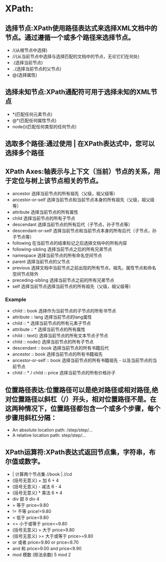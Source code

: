 # XPath:
   ## 选择节点:XPath使用路径表达式来选择XML文档中的节点。通过遵循一个或多个路径来选择节点。
   - /(从根节点中选择)
   - //(从当前节点中选择与选择匹配的文档中的节点，无论它们在何处)
   - .(选择当前节点)
   - ..(选择当前节点的父节点)
   - @(选择属性)
   ## 选择未知节点:XPath通配符可用于选择未知的XML节点
   - *(匹配任何元素节点)
   - @*(匹配任何属性节点)
   - node()(匹配任何类型的任何节点)
   ## 选取多个路径:通过使用 | 在XPath表达式中，您可以选择多个路径
   ## XPath Axes:轴表示与上下文（当前）节点的关系，用于定位与树上该节点相关的节点。
   - ancestor 选择当前节点的所有祖先（父级，祖父级等）
   - ancestor-or-self 选择当前节点和当前节点本身的所有祖先（父级，祖父级等）
   - attribute 选择当前节点的所有属性
   - child 选择当前节点的所有子节点
   - descendant 选择当前节点的所有后代（子节点，孙子节点等）
   - descendant-or-self 选择当前节点和当前节点本身的所有后代（子节点，孙子节点等）
   - following 在当前节点的结束标记之后选择文档中的所有内容
   - following-sibling 选择当前节点之后的所有兄弟节点
   - namespace 选择当前节点的所有命名空间节点
   - parent 选择当前节点的父节点
   - previous 选择文档中当前节点之前出现的所有节点，祖先，属性节点和命名空间节点除外
   - preceding-sibling 选择当前节点之前的所有兄弟节点
   - self 选择当前节点选择当前节点的所有祖先（父级，祖父级等）
   ### Example
   - child :: book 选择作为当前节点的子节点的所有书节点
   - attribute :: lang 选择当前节点的lang属性
   - child :: * 选择当前节点的所有元素子节点
   - attribute :: * 选择当前节点的所有属性
   - child :: text() 选择当前节点的所有文本节点子节点
   - child :: node() 选择当前节点的所有子节点
   - descendant :: book 选择当前节点的所有书籍后代
   - ancestor :: book 选择当前节点的所有书籍祖先
   - ancestor-or-self :: book 选择当前节点的所有书籍祖先 - 以及当前节点的当前节点
   - child :: * / child :: price 选择当前节点的所有价格孙子
   ## 位置路径表达:位置路径可以是绝对路径或相对路径,绝对位置路径以斜杠（/）开头，相对位置路径不是。在这两种情况下，位置路径都包含一个或多个步骤，每个步骤用斜杠分隔：
   - An absolute location path:  /step/step/...
   - A relative location path:   step/step/...
   ## XPath运算符:XPath表达式返回节点集，字符串，布尔值或数字。
   - | 计算两个节点集 //book | //cd
   - (括号无意义) + 加 6 + 4
   - (括号无意义) - 减法 6 - 4
   - (括号无意义) * 乘法 6 * 4
   - div 部 8 div 4
   - = 等于 price=9.80
   - != 不等	 price!=9.80
   - < 低于 price<9.80
   - <= 小于或等于 price<=9.80
   - (括号无意义) > 大于 price>9.80
   - (括号无意义) >= 大于或等于 price>=9.80
   - or 或者 price=9.80 or price=9.70
   - and 和 price>9.00 and price<9.90
   - mod 模数 (除法余数) 5 mod 2